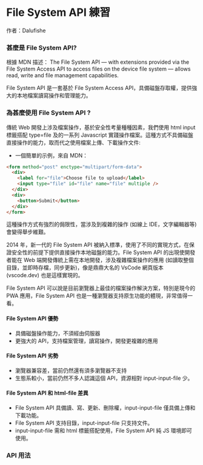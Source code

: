 # File System API 練習

作者：Dalufishe

### 甚麼是 File System API?

根據 MDN 描述：
The File System API — with extensions provided via the File System Access API to access files on the device file system — allows read, write and file management capabilities.

File System API 是一套基於 File System Access API，具備磁盤存取權，提供強大的本地檔案讀寫操作和管理能力。

### 為甚麼使用 File System API ?

傳統 Web 開發上涉及檔案操作，基於安全性考量種種因素，我們使用 html input 標籤搭配 type=file 及的一系列 Javascript 實踐操作檔案。這種方式不具備磁盤直接操作的能力，取而代之使用檔案上傳、下載操作文件:

- 一個簡單的示例，來自 MDN：

```html
<form method="post" enctype="multipart/form-data">
  <div>
    <label for="file">Choose file to upload</label>
    <input type="file" id="file" name="file" multiple />
  </div>
  <div>
    <button>Submit</button>
  </div>
</form>
```

這種操作方式有強烈的侷限性，當涉及到複雜的操作 (如線上 IDE，文字編輯器等) 會變得舉步維艱。

2014 年，新一代的 File System API 被納入標準，使用了不同的實現方式，在保證安全性的前提下提供直接操作本地磁盤的能力。File System API 的出現使開發者能在 Web 端開發傳統上需在本地開發，涉及複雜檔案操作的應用 (如讀取整個目錄，並即時存檔，同步更新)，像是鼎鼎大名的 VsCode 網頁版本 (vscode.dev) 也是這樣實現的。

File System API 可以說是目前瀏覽器上最佳的檔案操作解決方案，特別是現今的 PWA 應用，File System API 也是一種瀏覽器支持原生功能的體現，非常值得一看。

#### File System API 優勢

- 具備磁盤操作能力，不須經由伺服器
- 更強大的 API，支持檔案管理，讀寫操作，開發更複雜的應用

#### File System API 劣勢

- 瀏覽器兼容差，當前仍然還有須多瀏覽器不支持
- 生態系較小，當前仍然不多人認識這個 API，資源相對 input-input-file 少。

#### File System API 和 html-file 差異

- File System API 具備讀、寫、更新、刪除權，input-input-file 僅具備上傳和下載功能。
- File System API 支持目錄，input-input-file 只支持文件。
- input-input-file 需和 html 標籤搭配使用，File System API 純 JS 環境即可使用。

### API 用法